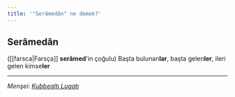 ```yaml
---
title: '"Serâmedân" ne demek?'
---
```


## Serâmedân
([[farsca|Farsça]] **serâmed**'in çoğulu) Başta bulunan**lar**, başta gelen**ler**, ileri gelen kimse**ler**

---
*Menşei: [Kubbealtı Lugatı](https://www.lugatim.com/s/Serâmed)*